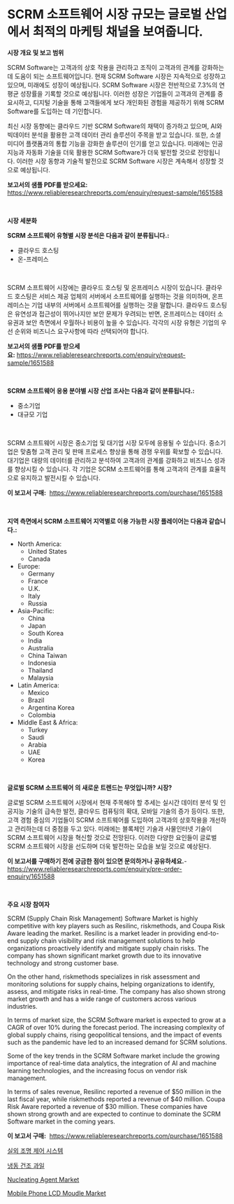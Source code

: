 <p><h1>SCRM 소프트웨어 시장 규모는 글로벌 산업에서 최적의 마케팅 채널을 보여줍니다.</h1></p><p><strong>시장 개요 및 보고 범위</strong></p>
<p><p>SCRM Software는 고객과의 상호 작용을 관리하고 조직이 고객과의 관계를 강화하는 데 도움이 되는 소프트웨어입니다. 현재 SCRM Software 시장은 지속적으로 성장하고 있으며, 미래에도 성장이 예상됩니다. SCRM Software 시장은 전반적으로 7.3%의 연평균 성장률을 기록할 것으로 예상됩니다. 이러한 성장은 기업들이 고객과의 관계를 중요시하고, 디지털 기술을 통해 고객들에게 보다 개인화된 경험을 제공하기 위해 SCRM Software를 도입하는 데 기인합니다.</p><p>최신 시장 동향에는 클라우드 기반 SCRM Software의 채택이 증가하고 있으며, AI와 빅데이터 분석을 활용한 고객 데이터 관리 솔루션이 주목을 받고 있습니다. 또한, 소셜 미디어 플랫폼과의 통합 기능을 강화한 솔루션이 인기를 얻고 있습니다. 미래에는 인공지능과 자동화 기술을 더욱 활용한 SCRM Software가 더욱 발전할 것으로 전망됩니다. 이러한 시장 동향과 기술적 발전으로 SCRM Software 시장은 계속해서 성장할 것으로 예상됩니다.</p></p>
<p><strong>보고서의 샘플 PDF를 받으세요:</strong> <a href="https://www.reliableresearchreports.com/enquiry/request-sample/1651588">https://www.reliableresearchreports.com/enquiry/request-sample/1651588</a></p>
<p>&nbsp;</p>
<p><strong>시장 세분화</strong></p>
<p><strong>SCRM 소프트웨어 유형별 시장 분석은 다음과 같이 분류됩니다.:</strong></p>
<p><ul><li>클라우드 호스팅</li><li>온-프레미스</li></ul></p>
<p>&nbsp;</p>
<p><p>SCRM 소프트웨어 시장에는 클라우드 호스팅 및 온프레미스 시장이 있습니다. 클라우드 호스팅은 서비스 제공 업체의 서버에서 소프트웨어를 실행하는 것을 의미하며, 온프레미스는 기업 내부의 서버에서 소프트웨어를 실행하는 것을 말합니다. 클라우드 호스팅은 유연성과 접근성이 뛰어나지만 보안 문제가 우려되는 반면, 온프레미스는 데이터 소유권과 보안 측면에서 우월하나 비용이 높을 수 있습니다. 각각의 시장 유형은 기업의 우선 순위와 비즈니스 요구사항에 따라 선택되어야 합니다.</p></p>
<p><strong>보고서의 샘플 PDF를 받으세요:</strong>&nbsp;<a href="https://www.reliableresearchreports.com/enquiry/request-sample/1651588">https://www.reliableresearchreports.com/enquiry/request-sample/1651588</a></p>
<p>&nbsp;</p>
<p><strong> SCRM 소프트웨어 응용 분야별 시장 산업 조사는 다음과 같이 분류됩니다.:</strong></p>
<p><ul><li>중소기업</li><li>대규모 기업</li></ul></p>
<p>&nbsp;</p>
<p><p>SCRM 소프트웨어 시장은 중소기업 및 대기업 시장 모두에 응용될 수 있습니다. 중소기업은 맞춤형 고객 관리 및 판매 프로세스 향상을 통해 경쟁 우위를 확보할 수 있습니다. 대기업은 대량의 데이터를 관리하고 분석하여 고객과의 관계를 강화하고 비즈니스 성과를 향상시킬 수 있습니다. 각 기업은 SCRM 소프트웨어를 통해 고객과의 관계를 효율적으로 유지하고 발전시킬 수 있습니다.</p></p>
<p><strong>이 보고서 구매:</strong>&nbsp; <a href="https://www.reliableresearchreports.com/purchase/1651588">https://www.reliableresearchreports.com/purchase/1651588</a></p>
<p>&nbsp;</p>
<p><strong>지역 측면에서 SCRM 소프트웨어 지역별로 이용 가능한 시장 플레이어는 다음과 같습니다.:</strong></p>
<p><ul>
    <li>
        North America:
        <ul>
            <li>United States</li>
            <li>Canada</li>
        </ul>
    </li>
    <li>
        Europe:
        <ul>
            <li>Germany</li>
            <li>France</li>
            <li>U.K.</li>
            <li>Italy</li>
            <li>Russia</li>
        </ul>
    </li>
    <li>
        Asia-Pacific:
        <ul>
            <li>China</li>
            <li>Japan</li>
            <li>South Korea</li>
            <li>India</li>
            <li>Australia</li>
            <li>China Taiwan</li>
            <li>Indonesia</li>
            <li>Thailand</li>
            <li>Malaysia</li>
        </ul>
    </li>
    <li>
        Latin America:
        <ul>
            <li>Mexico</li>
            <li>Brazil</li>
            <li>Argentina Korea</li>
            <li>Colombia</li>
        </ul>
    </li>
    <li>
        Middle East & Africa:
        <ul>
            <li>Turkey</li>
            <li>Saudi</li>
            <li>Arabia</li>
            <li>UAE</li>
            <li>Korea</li>
        </ul>
    </li>
    </ul></p>
<p>&nbsp;</p>
<p><strong>글로벌 SCRM 소프트웨어 의 새로운 트렌드는 무엇입니까? 시장?</strong></p>
<p><p>글로벌 SCRM 소프트웨어 시장에서 현재 주목해야 할 추세는 실시간 데이터 분석 및 인공지능 기술의 급속한 발전, 클라우드 컴퓨팅의 확대, 모바일 기술의 증가 등이다. 또한, 고객 경험 중심의 기업들이 SCRM 소프트웨어를 도입하여 고객과의 상호작용을 개선하고 관리하는데 더 중점을 두고 있다. 미래에는 블록체인 기술과 사물인터넷 기술이 SCRM 소프트웨어 시장을 혁신할 것으로 전망된다. 이러한 다양한 요인들이 글로벌 SCRM 소프트웨어 시장을 선도하며 더욱 발전하는 모습을 보일 것으로 예상된다.</p></p>
<p><strong>이 보고서를 구매하기 전에 궁금한 점이 있으면 문의하거나 공유하세요.</strong>- <a href="https://www.reliableresearchreports.com/enquiry/pre-order-enquiry/1651588">https://www.reliableresearchreports.com/enquiry/pre-order-enquiry/1651588</a></p>
<p>&nbsp;</p>
<p><strong>주요 시장 참여자</strong></p>
<p><p>SCRM (Supply Chain Risk Management) Software Market is highly competitive with key players such as Resilinc, riskmethods, and Coupa Risk Aware leading the market. Resilinc is a market leader in providing end-to-end supply chain visibility and risk management solutions to help organizations proactively identify and mitigate supply chain risks. The company has shown significant market growth due to its innovative technology and strong customer base.</p><p>On the other hand, riskmethods specializes in risk assessment and monitoring solutions for supply chains, helping organizations to identify, assess, and mitigate risks in real-time. The company has also shown strong market growth and has a wide range of customers across various industries.</p><p>In terms of market size, the SCRM Software market is expected to grow at a CAGR of over 10% during the forecast period. The increasing complexity of global supply chains, rising geopolitical tensions, and the impact of events such as the pandemic have led to an increased demand for SCRM solutions.</p><p>Some of the key trends in the SCRM Software market include the growing importance of real-time data analytics, the integration of AI and machine learning technologies, and the increasing focus on vendor risk management.</p><p>In terms of sales revenue, Resilinc reported a revenue of $50 million in the last fiscal year, while riskmethods reported a revenue of $40 million. Coupa Risk Aware reported a revenue of $30 million. These companies have shown strong growth and are expected to continue to dominate the SCRM Software market in the coming years.</p></p>
<p><strong>이 보고서 구매:</strong>&nbsp;&nbsp;<a href="https://www.reliableresearchreports.com/purchase/1651588">https://www.reliableresearchreports.com/purchase/1651588</a></p>
<p><p><a href="https://medium.com/@wheelgg5674537/%EC%95%BC%EC%99%B8-%EC%A1%B0%EB%AA%85-%EC%A0%9C%EC%96%B4-%EC%8B%9C%EC%8A%A4%ED%85%9C-%EC%8B%9C%EC%9E%A5%EC%9D%80-%EC%8B%9C%EC%9E%A5-%EC%A0%90%EC%9C%A0%EC%9C%A8-%EA%B7%9C%EB%AA%A8-%EB%B0%8F-2031%EB%85%84%EA%B9%8C%EC%A7%80-%EC%98%88%EC%83%81%EB%90%9C-%EC%98%88%EC%B8%A1%EC%97%90-%EC%B4%88%EC%A0%90%EC%9D%84-%EB%A7%9E%EC%B6%94%EA%B3%A0-%EC%9E%88%EC%8A%B5%EB%8B%88%EB%8B%A4-dd6a9bcd4d6b">실외 조명 제어 시스템</a></p><p><a href="https://medium.com/@bub56567/%EA%B3%BC%EC%9D%BC-%EB%8F%99%EA%B2%B0%EA%B1%B4%EC%A1%B0-%EC%8B%9C%EC%9E%A5-2031%EB%85%84%EA%B9%8C%EC%A7%80%EC%9D%98-%ED%8A%B8%EB%A0%8C%EB%93%9C-%EC%98%88%EC%B8%A1-%EB%B0%8F-%EA%B2%BD%EC%9F%81-%EB%B6%84%EC%84%9D-7de866ca491b">냉동 건조 과일</a></p><p><a href="https://noble-drawer-34c.notion.site/Nucleating-Agent-Market-Size-Share-Trends-Analysis-Report-By-Material-By-Type-By-End-user-By-R-dd93743c7a364c70af41d38d7656829b">Nucleating Agent Market</a></p><p><a href="https://view.publitas.com/reportprime-1/mobile-phone-lcd-moudle-market-size-growth-and-forecast-from-2024-2031/">Mobile Phone LCD Moudle Market</a></p></p>
